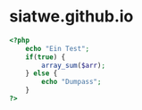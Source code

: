# siatwe.github.io

```php
<?php
    echo "Ein Test";
    if(true) {
        array_sum($arr);
    } else {
        echo "Dumpass";
    }
?>
```

